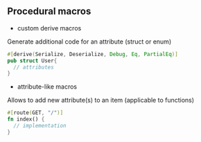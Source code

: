 ## Procedural macros
* custom derive macros

Generate additional code for an attribute (struct or enum)

```rust
#[derive(Serialize, Deserialize, Debug, Eq, PartialEq)]
pub struct User{
  // attributes
}
```
* attribute-like macros

Allows to add new attribute(s) to an item (applicable to functions)

```rust
#[route(GET, "/")]
fn index() {
  // implementation
}
```